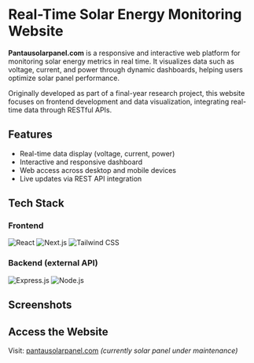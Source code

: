 # Real-Time Solar Energy Monitoring Website

**Pantausolarpanel.com** is a responsive and interactive web platform for monitoring solar energy metrics in real time. It visualizes data such as voltage, current, and power through dynamic dashboards, helping users optimize solar panel performance.

Originally developed as part of a final-year research project, this website focuses on frontend development and data visualization, integrating real-time data through RESTful APIs.

## Features

- Real-time data display (voltage, current, power)
- Interactive and responsive dashboard
- Web access across desktop and mobile devices
- Live updates via REST API integration

## Tech Stack

### Frontend
<p>
  <img src="https://img.shields.io/badge/React-20232A?style=for-the-badge&logo=react&logoColor=61DAFB" alt="React" />
  <img src="https://img.shields.io/badge/Next.js-000000?style=for-the-badge&logo=nextdotjs&logoColor=white" alt="Next.js" />
  <img src="https://img.shields.io/badge/Tailwind_CSS-38B2AC?style=for-the-badge&logo=tailwind-css&logoColor=white" alt="Tailwind CSS" />
</p>

### Backend (external API)
<p>
  <img src="https://img.shields.io/badge/Express.js-404D59?style=for-the-badge" alt="Express.js" />
  <img src="https://img.shields.io/badge/Node.js-339933?style=for-the-badge&logo=node.js&logoColor=white" alt="Node.js" />
</p>

## Screenshots

## Access the Website
Visit: [pantausolarpanel.com](http://pantausolarpanel.com) *(currently solar panel under maintenance)*
